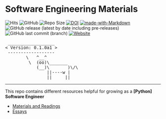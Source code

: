 # Software Engineering Materials
![Hits](https://hits.seeyoufarm.com/api/count/incr/badge.svg?url=https%3A%2F%2Fgithub.com%2Fhenryh9n%2FPython-Software-Engineer-Training&count_bg=%231BA9BA&title_bg=%23555555&icon=&icon_color=%23E7E7E7&title=Views&edge_flat=false)
![GitHub](https://img.shields.io/github/license/henryh9n/Python-Software-Engineer-Training?color=%231BA9BA)
![Repo Size](https://img.shields.io/github/repo-size/henryh9n/Python-Software-Engineer-Training.svg?label=Repo%20size&style=flat-square)
[![DOI](https://zenodo.org/badge/387821867.svg)](https://zenodo.org/badge/latestdoi/387821867)
[![made-with-Markdown](https://img.shields.io/badge/Made%20with-Markdown-1f425f.svg)](http://commonmark.org)
![GitHub release (latest by date including pre-releases)](https://img.shields.io/github/v/release/henryh9n/Python-Software-Engineer-Training?include_prereleases&label=version)
![GitHub last commit (branch)](https://img.shields.io/github/last-commit/henryh9n/Python-Software-Engineer-Training/main)
[![Website](https://img.shields.io/website?url=https%3A%2F%2Fmaterials.henryh9n.tech)](https://materials.henryh9n.tech)

<pre>
 __________________ 
< Version: 0.1.0a1 >
 ------------------ 
        \   ^__^
         \  (oo)\_______
            (__)\       )\/\
                ||----w |
                ||     ||
</pre>

<hr>

This repo contains different resources helpful for growing as a **[Python] Software Engineer**

- [Materials and Readings](MATERIALS.md)
- [Essays](ESSAYS.md)
